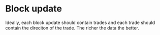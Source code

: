 # Block update

Ideally, each block update should contain trades and each trade should contain the direciton of the trade. The richer the data the better.